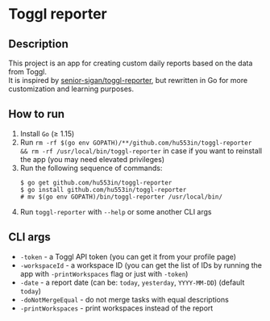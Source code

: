 # Toggl reporter

## Description

This project is an app for creating custom daily reports
based on the data from Toggl.\
It is inspired by
[senior-sigan/toggl-reporter](https://github.com/senior-sigan/toggl-reporter),
but rewritten in Go for more customization and learning purposes.

## How to run

1. Install `Go` (≥ 1.15)
2. Run `rm -rf $(go env GOPATH)/**/github.com/hu553in/toggl-reporter && rm -rf /usr/local/bin/toggl-reporter`
in case if you want to reinstall the app (you may need elevated privileges)
3. Run the following sequence of commands:
    ```
    $ go get github.com/hu553in/toggl-reporter
    $ go install github.com/hu553in/toggl-reporter
    # mv $(go env GOPATH)/bin/toggl-reporter /usr/local/bin/
    ```
4. Run `toggl-reporter` with `--help` or some another CLI args

## CLI args

* `-token` - a Toggl API token (you can get it from your profile page)
* `-workspaceId` - a workspace ID (you can get the list of IDs by running the app
with `-printWorkspaces` flag or just with `-token`)
* `-date` - a report date (can be: `today`, `yesterday`, `YYYY-MM-DD`)
(default `today`)
* `-doNotMergeEqual` - do not merge tasks with equal descriptions
* `-printWorkspaces` - print workspaces instead of the report
